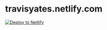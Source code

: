 # travisyates.netlify.com

<a href="https://app.netlify.com/start/deploy?repository=https://github.com/yeion7/nataliaacevedo&amp;stack=cms"><img src="https://www.netlify.com/img/deploy/button.svg" alt="Deploy to Netlify"></a>
